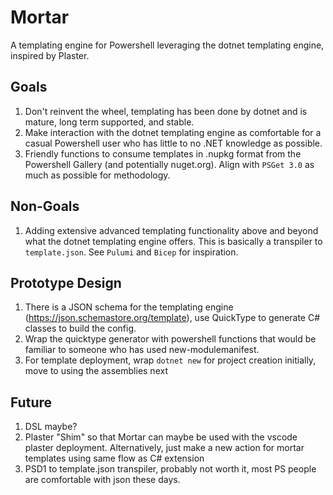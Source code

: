 # Mortar
A templating engine for Powershell leveraging the dotnet templating engine, inspired by Plaster.

## Goals
1. Don't reinvent the wheel, templating has been done by dotnet and is mature, long term supported, and stable.
1. Make interaction with the dotnet templating engine as comfortable for a casual Powershell user who has little to no .NET knowledge as possible.
1. Friendly functions to consume templates in .nupkg format from the Powershell Gallery (and potentially nuget.org). Align with `PSGet 3.0` as much as possible for methodology.

## Non-Goals
1. Adding extensive advanced templating functionality above and beyond what the dotnet templating engine offers. This is basically a transpiler to `template.json`. See `Pulumi` and `Bicep` for inspiration.

## Prototype Design
1. There is a JSON schema for the templating engine (https://json.schemastore.org/template), use QuickType to generate C# classes to build the config.
1. Wrap the quicktype generator with powershell functions that would be familiar to someone who has used new-modulemanifest.
1. For template deployment, wrap `dotnet new` for project creation initially, move to using the assemblies next

## Future
1. DSL maybe?
1. Plaster "Shim" so that Mortar can maybe be used with the vscode plaster deployment. Alternatively, just make a new action for mortar templates using same flow as C# extension
1. PSD1 to template.json transpiler, probably not worth it, most PS people are comfortable with json these days.
